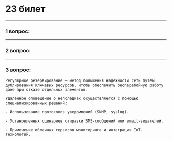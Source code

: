 # 23 билет

---

### 1 вопрос:

---

### 2 вопрос:

---

### 3 вопрос:
```text
Регулярное резервирование — метод повышения надежности сети путём дублирования ключевых ресурсов, чтобы обеспечить бесперебойную работу даже при отказе отдельных элементов.

Удалённое оповещение о неполадках осуществляется с помощью специализированных решений:

- Использование протоколов уведомлений (SNMP, syslog).

- Установленных сценариев отправки SMS-сообщений или email-вещателей.

- Применение облачных сервисов мониторинга и интеграции IoT-технологий.
```